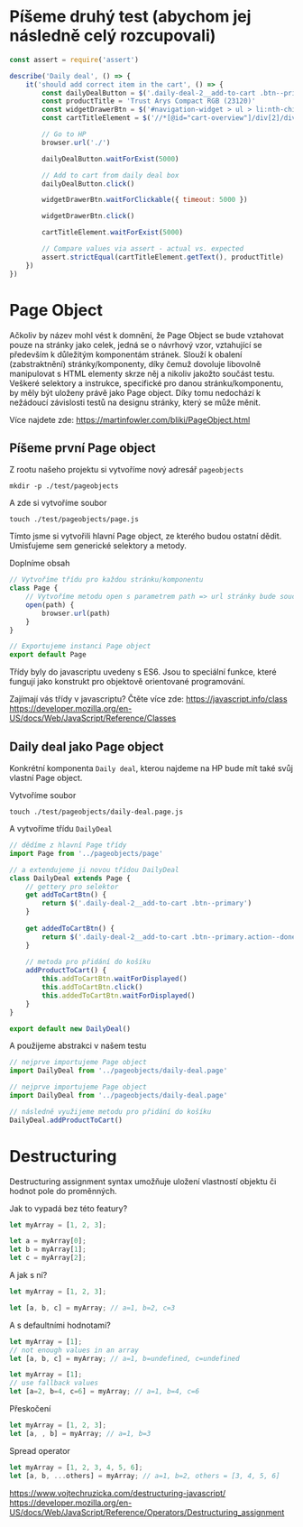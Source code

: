 # Píšeme druhý test (abychom jej následně celý rozcupovali)

```javascript
const assert = require('assert')

describe('Daily deal', () => {
    it('should add correct item in the cart', () => {
    	const dailyDealButton = $('.daily-deal-2__add-to-cart .btn--primary')
        const productTitle = 'Trust Arys Compact RGB (23120)'
        const widgetDrawerBtn = $('#navigation-widget > ul > li:nth-child(4) > div.drw--down.drw--right #proceed-to-cart')
        const cartTitleElement = $('//*[@id="cart-overview"]/div[2]/div/div[2]/div[2]/article/div[1]/div[1]/div/h3/a')

    	// Go to HP
        browser.url('./')

        dailyDealButton.waitForExist(5000)

        // Add to cart from daily deal box
        dailyDealButton.click()

        widgetDrawerBtn.waitForClickable({ timeout: 5000 })

        widgetDrawerBtn.click()

        cartTitleElement.waitForExist(5000)

        // Compare values via assert - actual vs. expected
        assert.strictEqual(cartTitleElement.getText(), productTitle)
    })
})
```

# Page Object

Ačkoliv by název mohl vést k domnění, že Page Object se bude vztahovat pouze na stránky jako celek, jedná se o návrhový vzor, vztahující se především k důležitým komponentám stránek.
Slouží k obalení (zabstraktnění) stránky/komponenty, díky čemuž dovoluje libovolně manipulovat s HTML elementy skrze něj a nikoliv jakožto součást testu. Veškeré selektory a instrukce, specifické pro danou stránku/komponentu, by měly být uloženy právě jako Page object. Díky tomu nedochází k nežádoucí závislosti testů na designu stránky, který se může měnit.

Více najdete zde: https://martinfowler.com/bliki/PageObject.html

## Píšeme první Page object

Z rootu našeho projektu si vytvoříme nový adresář `pageobjects`
```
mkdir -p ./test/pageobjects
```

A zde si vytvoříme soubor
```
touch ./test/pageobjects/page.js
```

Tímto jsme si vytvořili hlavní Page object, ze kterého budou ostatní dědit. Umisťujeme sem generické selektory a metody.

Doplníme obsah
```javascript
// Vytvoříme třídu pro každou stránku/komponentu
class Page {
    // Vytvoříme metodu open s parametrem path => url stránky bude součástí jejího page objektu, namísto konkrétního testu
    open(path) {
        browser.url(path)
    }
}

// Exportujeme instanci Page object
export default Page
```

Třídy byly do javascriptu uvedeny s ES6. Jsou to speciální funkce, které fungují jako konstrukt pro objektově orientované programování.

Zajímají vás třídy v javascriptu? Čtěte více zde:
https://javascript.info/class
https://developer.mozilla.org/en-US/docs/Web/JavaScript/Reference/Classes

## Daily deal jako Page object

Konkrétní komponenta `Daily deal`, kterou najdeme na HP bude mít také svůj vlastní Page object.

Vytvoříme soubor
```
touch ./test/pageobjects/daily-deal.page.js
```

A vytvoříme třídu `DailyDeal`
```javascript
// dědíme z hlavní Page třídy
import Page from '../pageobjects/page'

// a extendujeme ji novou třídou DailyDeal
class DailyDeal extends Page {
    // gettery pro selektor
    get addToCartBtn() {
        return $('.daily-deal-2__add-to-cart .btn--primary')
    }
    
    get addedToCartBtn() {
        return $('.daily-deal-2__add-to-cart .btn--primary.action--done')
    }
    
    // metoda pro přidání do košíku
    addProductToCart() {
        this.addToCartBtn.waitForDisplayed()
        this.addToCartBtn.click()
        this.addedToCartBtn.waitForDisplayed()
    }
}

export default new DailyDeal()
```

A použijeme abstrakci v našem testu
```javascript
// nejprve importujeme Page object
import DailyDeal from '../pageobjects/daily-deal.page'
```

```javascript
// nejprve importujeme Page object
import DailyDeal from '../pageobjects/daily-deal.page'
```

```javascript
// následně využijeme metodu pro přidání do košíku
DailyDeal.addProductToCart()
```

# Destructuring

Destructuring assignment syntax umožňuje uložení vlastností objektu či hodnot pole do proměnných.

Jak to vypadá bez této featury?
```javascript
let myArray = [1, 2, 3];

let a = myArray[0];
let b = myArray[1];
let c = myArray[2];
```

A jak s ní?
```javascript
let myArray = [1, 2, 3];

let [a, b, c] = myArray; // a=1, b=2, c=3
```

A s defaultními hodnotami?
```javascript
let myArray = [1];
// not enough values in an array
let [a, b, c] = myArray; // a=1, b=undefined, c=undefined
```

```javascript
let myArray = [1];
// use fallback values
let [a=2, b=4, c=6] = myArray; // a=1, b=4, c=6
```

Přeskočení
```javascript
let myArray = [1, 2, 3];
let [a, , b] = myArray; // a=1, b=3
```

Spread operator
```javascript
let myArray = [1, 2, 3, 4, 5, 6];
let [a, b, ...others] = myArray; // a=1, b=2, others = [3, 4, 5, 6]
```

https://www.vojtechruzicka.com/destructuring-javascript/
https://developer.mozilla.org/en-US/docs/Web/JavaScript/Reference/Operators/Destructuring_assignment
